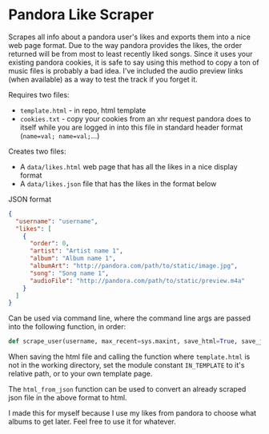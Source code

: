 Pandora Like Scraper
====================

Scrapes all info about a pandora user's likes and exports them into a nice web page format. Due to the way pandora
provides the likes, the order returned will be from most to least recently liked songs. Since it uses your existing
pandora cookies, it is safe to say using this method to copy a ton of music files is probably a bad idea. I've included
the audio preview links (when available) as a way to test the track if you forget it.

Requires two files:
* `template.html` - in repo, html template
* `cookies.txt` - copy your cookies from an xhr request pandora does to itself while you are logged in into this file in standard header format (`name=val; name=val;`...)

Creates two files:
* A `data/likes.html` web page that has all the likes in a nice display format
* A `data/likes.json` file that has the likes in the format below

JSON format
```json
{
  "username": "username",
  "likes": [
    {
      "order": 0,
      "artist": "Artist name 1",
      "album": "Album name 1",
      "albumArt": "http://pandora.com/path/to/static/image.jpg",
      "song": "Song name 1",
      "audioFile": "http://pandora.com/path/to/static/preview.m4a"
    }
  ]
}
```

Can be used via command line, where the command line args are passed into the following function, in order:
```python
def scrape_user(username, max_recent=sys.maxint, save_html=True, save_json=True)
```

When saving the html file and calling the function where `template.html` is not in the working directory, set the module
constant `IN_TEMPLATE` to it's relative path, or to your own template page.

The `html_from_json` function can be used to convert an already scraped json file in the above format to html.

I made this for myself because I use my likes from pandora to choose what albums to get later. Feel free to use it for
whatever.